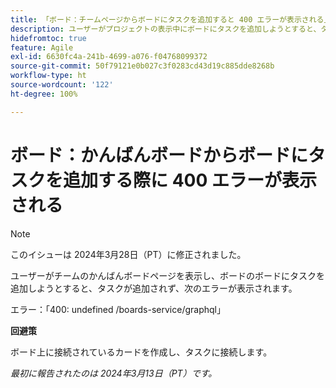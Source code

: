 ```yaml
---
title: 「ボード：チームページからボードにタスクを追加すると 400 エラーが表示される」
description: ユーザーがプロジェクトの表示中にボードにタスクを追加しようとすると、タスクが追加されず、エラーが表示されます。」回避策はあります。
hidefromtoc: true
feature: Agile
exl-id: 6630fc4a-241b-4699-a076-f04768099372
source-git-commit: 50f79121e0b027c3f0283cd43d19c885dde8268b
workflow-type: ht
source-wordcount: '122'
ht-degree: 100%

---
```


# ボード：かんばんボードからボードにタスクを追加する際に 400 エラーが表示される

>[!NOTE]
>
>このイシューは 2024年3月28日（PT）に修正されました。

ユーザーがチームのかんばんボードページを表示し、ボードのボードにタスクを追加しようとすると、タスクが追加されず、次のエラーが表示されます。

エラー：「400: undefined /boards-service/graphql」

**回避策**

ボード上に接続されているカードを作成し、タスクに接続します。

_最初に報告されたのは 2024年3月13日（PT）です。_
